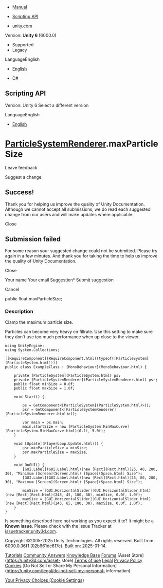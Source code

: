 [ ]()

  * [Manual](../Manual/index.html)
  * [Scripting API](../ScriptReference/index.html)

  * [unity.com](https://unity.com/)

Version: **Unity 6** (6000.0)

  * Supported
  * Legacy

LanguageEnglish

  * [English]()

  * C#

[ ](https://docs.unity3d.com)

## Scripting API

Version: Unity 6 Select a different version

LanguageEnglish

  * [English]()

#  [ParticleSystemRenderer](ParticleSystemRenderer.html).maxParticleSize

Leave feedback

Suggest a change

## Success!

Thank you for helping us improve the quality of Unity Documentation. Although
we cannot accept all submissions, we do read each suggested change from our
users and will make updates where applicable.

Close

## Submission failed

For some reason your suggested change could not be submitted. Please <a>try
again</a> in a few minutes. And thank you for taking the time to help us
improve the quality of Unity Documentation.

Close

Your name Your email Suggestion* Submit suggestion

Cancel

[ ]()

public float maxParticleSize;

### Description

Clamp the maximum particle size.

Particles can become very heavy on fillrate. Use this setting to make sure
they don't use too much performance when up close to the viewer.

    
    
    using UnityEngine;
    using System.Collections;  
      
    [[RequireComponent](RequireComponent.html)(typeof([ParticleSystem](ParticleSystem.html)))]
    public class ExampleClass : [MonoBehaviour](MonoBehaviour.html) {  
      
        private [ParticleSystem](ParticleSystem.html) ps;
        private [ParticleSystemRenderer](ParticleSystemRenderer.html) psr;
        public float minSize = 0.0f;
        public float maxSize = 1.0f;  
      
        void Start() {  
      
            ps = GetComponent<[ParticleSystem](ParticleSystem.html)>();
            psr = GetComponent<[ParticleSystemRenderer](ParticleSystemRenderer.html)>();  
      
            var main = ps.main;
            main.startSize = new [ParticleSystem.MinMaxCurve](ParticleSystem.MinMaxCurve.html)(0.1f, 5.0f);
        }  
      
        void [Update](PlayerLoop.Update.html)() {
            psr.minParticleSize = minSize;
            psr.maxParticleSize = maxSize;
        }  
      
        void OnGUI() {
            [GUI.Label](GUI.Label.html)(new [Rect](Rect.html)(25, 40, 200, 30), "Minimum [Screen](Screen.html) [Space](Space.html) Size");
            [GUI.Label](GUI.Label.html)(new [Rect](Rect.html)(25, 80, 200, 30), "Maximum [Screen](Screen.html) [Space](Space.html) Size");  
      
            minSize = [GUI.HorizontalSlider](GUI.HorizontalSlider.html)(new [Rect](Rect.html)(245, 45, 100, 30), minSize, 0.0f, 1.0f);
            maxSize = [GUI.HorizontalSlider](GUI.HorizontalSlider.html)(new [Rect](Rect.html)(245, 85, 100, 30), maxSize, 0.0f, 1.0f);
        }
    }
    

Is something described here not working as you expect it to? It might be a
**Known Issue**. Please check with the Issue Tracker at
[issuetracker.unity3d.com](https://issuetracker.unity3d.com).

Copyright ©2005-2025 Unity Technologies. All rights reserved. Built from:
6000.0.36f1 (02b661dc617c). Built on: 2025-01-14.

[Tutorials](https://unity3d.com/learn) [Community
Answers](https://answers.unity3d.com) [Knowledge
Base](https://support.unity3d.com/hc/en-us)
[Forums](https://forum.unity3d.com) [Asset Store](https://unity3d.com/asset-
store) [Terms of use](https://docs.unity3d.com/Manual/TermsOfUse.html)
[Legal](https://unity.com/legal) [Privacy
Policy](https://unity.com/legal/privacy-policy)
[Cookies](https://unity.com/legal/cookie-policy) [Do Not Sell or Share My
Personal Information](https://unity.com/legal/do-not-sell-my-personal-
information)

[Your Privacy Choices (Cookie Settings)](javascript:void\(0\);)

